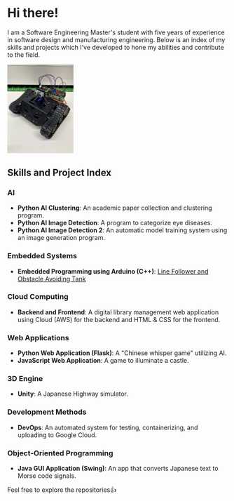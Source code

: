 # Hi there!

I am a Software Engineering Master's student with five years of experience in software design and manufacturing engineering. Below is an index of my skills and projects which I've developed to hone my abilities and contribute to the field.

<img src="https://raw.githubusercontent.com/Tamago55/Line-Follower-Obstacle-Avoiding/main/pic/tank.JPG" width="30%" alt="Tank Image">

## Skills and Project Index

### AI
- **Python AI Clustering**: An academic paper collection and clustering program.
- **Python AI Image Detection**: A program to categorize eye diseases.
- **Python AI Image Detection 2**: An automatic model training system using an image generation program.

### Embedded Systems
- **Embedded Programming using Arduino (C++)**: [Line Follower and Obstacle Avoiding Tank](https://github.com/Tamago55/Line-Follower-Obstacle-Avoiding)

### Cloud Computing
- **Backend and Frontend**: A digital library management web application using Cloud (AWS) for the backend and HTML & CSS for the frontend.

### Web Applications
- **Python Web Application (Flask)**: A "Chinese whisper game" utilizing AI.
- **JavaScript Web Application**: A game to illuminate a castle.

### 3D Engine
- **Unity**: A Japanese Highway simulator.

### Development Methods
- **DevOps**: An automated system for testing, containerizing, and uploading to Google Cloud.

### Object-Oriented Programming
- **Java GUI Application (Swing)**: An app that converts Japanese text to Morse code signals.

Feel free to explore the repositories👍

<!--
**Tamago55/Tamago55** is a ✨ _special_ ✨ repository because its `README.md` (this file) appears on your GitHub profile.

Here are some ideas to get you started:

- 🔭 I’m currently working on ...
- 🌱 I’m currently learning ...
- 👯 I’m looking to collaborate on ...
- 🤔 I’m looking for help with ...
- 💬 Ask me about ...
- 📫 How to reach me: ...
- 😄 Pronouns: ...
- ⚡ Fun fact: ...
-->
